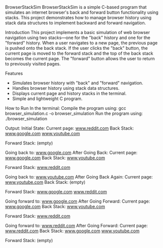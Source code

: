 BrowserStackSim
BrowserStackSim is a simple C-based program that simulates an internet browser's back and forward button functionality using stacks. This project demonstrates how to manage browser history using stack data structures to implement backward and forward navigation.

Introduction
This project implements a basic simulation of web browser navigation using two stacks—one for the "back" history and one for the "forward" history. When a user navigates to a new page, the previous page is pushed onto the back stack. If the user clicks the "back" button, the current page is moved to the forward stack and the top of the back stack becomes the current page. The "forward" button allows the user to return to previously visited pages.

Features
* Simulates browser history with "back" and "forward" navigation.
* Handles browser history using stack data structures.
* Displays current page and history stacks in the terminal.
* Simple and lightweight C program.

How to Run
In the terminal:
Compile the program using:
gcc browser_simulation.c -o browser_simulation
Run the program using:
./browser_simulation

Output:
Initial State:
Current page: www.reddit.com
Back Stack:
  www.google.com
  www.youtube.com

Forward Stack:
  (empty)

Going back to: www.google.com
After Going Back:
Current page: www.google.com
Back Stack:
  www.youtube.com

Forward Stack:
  www.reddit.com

Going back to: www.youtube.com
After Going Back Again:
Current page: www.youtube.com
Back Stack:
  (empty)

Forward Stack:
  www.google.com
  www.reddit.com

Going forward to: www.google.com
After Going Forward:
Current page: www.google.com
Back Stack:
  www.youtube.com

Forward Stack:
  www.reddit.com

Going forward to: www.reddit.com
After Going Forward:
Current page: www.reddit.com
Back Stack:
  www.google.com
  www.youtube.com

Forward Stack:
  (empty)
